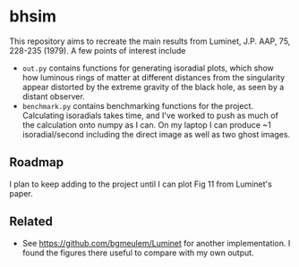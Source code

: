 # bhsim

This repository aims to recreate the main results from Luminet, J.P. AAP, 75,
228-235 (1979). A few points of interest include

- `out.py` contains functions for generating isoradial plots, which show how
  luminous rings of matter at different distances from the singularity appear
  distorted by the extreme gravity of the black hole, as seen by a distant
  observer.
- `benchmark.py` contains benchmarking functions for the project. Calculating
  isoradials takes time, and I've worked to push as much of the calculation onto
  numpy as I can. On my laptop I can produce ~1 isoradial/second including the
  direct image as well as two ghost images.

## Roadmap

I plan to keep adding to the project until I can plot Fig 11 from Luminet's
paper.

## Related

- See https://github.com/bgmeulem/Luminet for another implementation. I found
  the figures there useful to compare with my own output.
